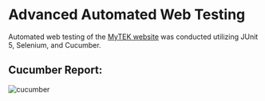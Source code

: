 # Advanced Automated Web Testing
Automated web testing of the [MyTEK website](https://www.mytek.tn) was conducted utilizing JUnit 5, Selenium, and Cucumber.

## Cucumber Report:
![cucumber](https://github.com/emansarahafi/AdvancedWebAutomationTesting/assets/85173630/5c66fa5c-0e5c-4e43-adef-a1783f6f5c7d)
